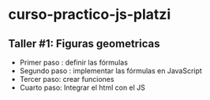 # curso-practico-js-platzi

## Taller #1: Figuras geometricas

- Primer paso : definir las fórmulas
- Segundo paso : implementar las fórmulas en JavaScript
- Tercer paso: crear funciones
- Cuarto paso: Integrar el html con el JS

